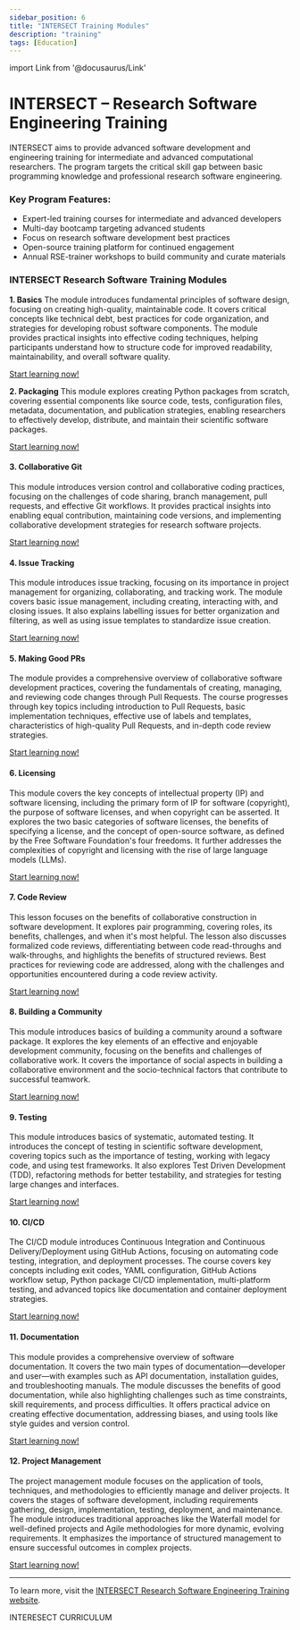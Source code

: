 ```yaml
---
sidebar_position: 6
title: "INTERSECT Training Modules"
description: "training"
tags: [Education]
---
```


import Link from '@docusaurus/Link'

# INTERSECT – Research Software Engineering Training

INTERSECT aims to provide advanced software development and engineering training for intermediate and advanced computational researchers. The program targets the critical skill gap between basic programming knowledge and professional research software engineering.

### Key Program Features:

- Expert-led training courses for intermediate and advanced developers
- Multi-day bootcamp targeting advanced students
- Focus on research software development best practices
- Open-source training platform for continued engagement
- Annual RSE-trainer workshops to build community and curate materials
### INTERSECT Research Software Training Modules

**1. Basics**
The module introduces fundamental principles of software design, focusing on creating high-quality, maintainable code. It covers critical concepts like technical debt, best practices for code organization, and strategies for developing robust software components. The module provides practical insights into effective coding techniques, helping participants understand how to structure code for improved readability, maintainability, and overall software quality.

[Start learning now!](https://intersect-training.org/software-design/) 

**2. Packaging**
This module explores creating Python packages from scratch, covering essential components like source code, tests, configuration files, metadata, documentation, and publication strategies, enabling researchers to effectively develop, distribute, and maintain their scientific software packages.
 
[Start learning now!](https://intersect-training.org/packaging/)  

#### 3. Collaborative Git
This module introduces version control and collaborative coding practices, focusing on the challenges of code sharing, branch management, pull requests, and effective Git workflows. It provides practical insights into enabling equal contribution, maintaining code versions, and implementing collaborative development strategies for research software projects.

[Start learning now!](https://intersect-training.org/collaborative-git/)  

#### 4. Issue Tracking
 This module introduces issue tracking, focusing on its importance in project management for organizing, collaborating, and tracking work. The module covers basic issue management, including creating, interacting with, and closing issues. It also explains labelling issues for better organization and filtering, as well as using issue templates to standardize issue creation.

[Start learning now!](https://intersect-training.org/Issue-Tracking/)  

#### 5. Making Good PRs
 The module provides a comprehensive overview of collaborative software development practices, covering the fundamentals of creating, managing, and reviewing code changes through Pull Requests. The course progresses through key topics including introduction to Pull Requests, basic implementation techniques, effective use of labels and templates, characteristics of high-quality Pull Requests, and in-depth code review strategies.

[Start learning now!](https://intersect-training.org/Making-Good-PRs/)  

#### 6. Licensing
This module covers the key concepts of intellectual property (IP) and software licensing, including the primary form of IP for software (copyright), the purpose of software licenses, and when copyright can be asserted. It explores the two basic categories of software licenses, the benefits of specifying a license, and the concept of open-source software, as defined by the Free Software Foundation's four freedoms. It further addresses the complexities of copyright and licensing with the rise of large language models (LLMs).

[Start learning now!](https://intersect-training.org/software-licensing/)  

#### 7. Code Review
This lesson focuses on the benefits of collaborative construction in software development. It explores pair programming, covering roles, its benefits, challenges, and when it's most helpful. The lesson also discusses formalized code reviews, differentiating between code read-throughs and walk-throughs, and highlights the benefits of structured reviews. Best practices for reviewing code are addressed, along with the challenges and opportunities encountered during a code review activity.

[Start learning now!](https://intersect-training.org/Code-Review/)  


#### 8. Building a Community
This module introduces basics of building a community around a software package. It explores the key elements of an effective and enjoyable development community, focusing on the benefits and challenges of collaborative work. It covers the importance of social aspects in building a collaborative environment and the socio-technical factors that contribute to successful teamwork.

[Start learning now!](https://intersect-training.org/Building-A-Community/)  

#### 9. Testing
This module introduces basics of systematic, automated testing. It introduces the concept of testing in scientific software development, covering topics such as the importance of testing, working with legacy code, and using test frameworks. It also explores Test Driven Development (TDD), refactoring methods for better testability, and strategies for testing large changes and interfaces.

[Start learning now!](https://intersect-training.org/testing-lesson) 

#### 10. CI/CD
The CI/CD module introduces Continuous Integration and Continuous Delivery/Deployment using GitHub Actions, focusing on automating code testing, integration, and deployment processes. The course covers key concepts including exit codes, YAML configuration, GitHub Actions workflow setup, Python package CI/CD implementation, multi-platform testing, and advanced topics like documentation and container deployment strategies.
 
[Start learning now!](https://intersect-training.org/CI-CD/) 


#### 11. Documentation
This module provides a comprehensive overview of software documentation. It covers the two main types of documentation—developer and user—with examples such as API documentation, installation guides, and troubleshooting manuals. The module discusses the benefits of good documentation, while also highlighting challenges such as time constraints, skill requirements, and process difficulties. It offers practical advice on creating effective documentation, addressing biases, and using tools like style guides and version control. 

[Start learning now!](https://intersect-training.org/Documentation/)  


#### 12. Project Management
The project management module focuses on the application of tools, techniques, and methodologies to efficiently manage and deliver projects. It covers the stages of software development, including requirements gathering, design, implementation, testing, deployment, and maintenance. The module introduces traditional approaches like the Waterfall model for well-defined projects and Agile methodologies for more dynamic, evolving requirements. It emphasizes the importance of structured management to ensure successful outcomes in complex projects. 
 
[Start learning now!](https://intersect-training.org/Project-Management/)  

---

To learn more, visit the [INTERSECT Research Software Engineering Training website](https://intersect-training.org/curriculum).


<Link class="button button--active button--primary" style={{'margin-right':'1.3rem','margin-bottom':'1.3rem'}}  to="https://intersect-training.org/curriculum/">INTERESECT CURRICULUM</Link>
